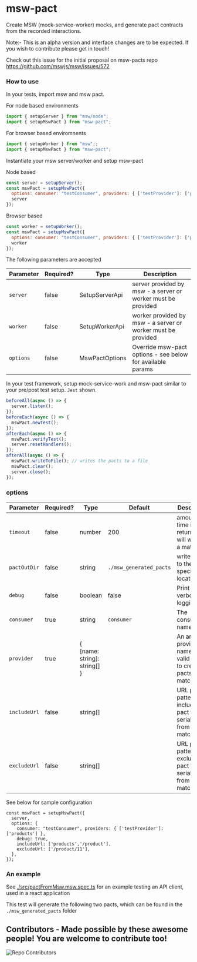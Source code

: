 # msw-pact

Create MSW (mock-service-worker) mocks, and generate pact contracts from the recorded interactions.

Note:- This is an alpha version and interface changes are to be expected. If you wish to contribute please get in touch!

Check out this issue for the initial proposal on msw-pacts repo https://github.com/mswjs/msw/issues/572

### How to use

In your tests, import msw and msw pact.

For node based environments

```js
import { setupServer } from "msw/node";
import { setupMswPact } from "msw-pact";
```

For browser based enviromnents

```js
import { setupWorker } from "msw";;
import { setupMswPact } from "msw-pact";
```


Instantiate your msw server/worker and setup msw-pact

Node based

```js
const server = setupServer();
const mswPact = setupMswPact({
  options: consumer: "testConsumer", providers: { ['testProvider']: ['products'] },
  server
});
```

Browser based

```js
const worker = setupWorker();
const mswPact = setupMswPact({
  options: consumer: "testConsumer", providers: { ['testProvider']: ['products'] },
  worker
});
```


The following parameters are accepted

| Parameter | Required? | Type           | Description                                                  |
| --------- | --------- | -------------- | ------------------------------------------------------------ |
| `server`  | false     | SetupServerApi | server provided by msw - a server or worker must be provided |
| `worker`  | false     | SetupWorkerApi | worker provided by msw - a server or worker must be provided |
| `options` | false     | MswPactOptions | Override msw-pact options - see below for available params   |

In your test framework, setup mock-service-work and msw-pact similar to your pre/post test setup. `Jest` shown.

```js
beforeAll(async () => {
  server.listen();
});
beforeEach(async () => {
  mswPact.newTest();
});
afterEach(async () => {
  mswPact.verifyTest();
  server.resetHandlers();
});
afterAll(async () => {
  mswPact.writeToFile(); // writes the pacts to a file
  mswPact.clear();
  server.close();
});
```

### options

| Parameter      | Required? | Type    | Default                 | Description                                              |
| -------------- | --------- | ------- | ----------------------- | -------------------------------------------------------- |
| `timeout`      | false     | number  | 200                     | amount of time in ms, returnPact() will wait for a match |
| `pactOutDir`   | false     | string  | `./msw_generated_pacts` | write pacts to the specified location                    |
| `debug`        | false     | boolean | false                   | Print verbose logging                                    |
| `consumer` | true     | string  | `consumer`              | The consumer name                                        |
| `provider` | true     | { [name: string]: string[] }  |              | An array of provider names, and valid paths to create pacts from matches                                        |
| `includeUrl` | false     | string[]  |             | URL path patterns to include in pact file serialisation, from msw matches                                      |
| `excludeUrl` | false     | string[]  |              | URL path patterns to exclude in pact file serialisation, from msw matches                                    |

See below for sample configuration

```
const mswPact = setupMswPact({
  server,
  options: {
    consumer: "testConsumer", providers: { ['testProvider']: ['products'] },
    debug: true,
    includeUrl: ['products','/product'],
    excludeUrl: ['/product/11'],
  },
});

```

### An example

See [./src/pactFromMsw.msw.spec.ts](./src/pactFromMsw.msw.spec.ts) for an example testing an API client, used in a react application

This test will generate the following two pacts, which can be found in the `./msw_generated_pacts` folder

## Contributors - Made possible by these awesome people! You are welcome to contribute too!

![Repo Contributors](https://contrib.rocks/image?repo=YOU54F/cypress-slack-reporter)

